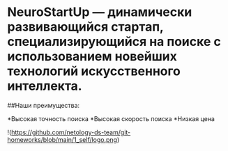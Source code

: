 # NeuroStartUp — динамически развивающийся стартап, специализирующийся на поиске с использованием новейших технологий искусственного интеллекта. 

##Наши преимущества:

*Высокая точность поиска
*Высокая скорость поиска
*Низкая цена

!(https://github.com/netology-ds-team/git-homeworks/blob/main/1_self/logo.png)
